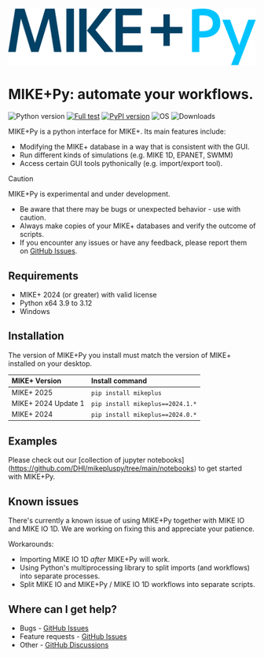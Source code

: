 ![logo](https://raw.githubusercontent.com/DHI/mikepluspy/main/images/logo/mikeplus-py.svg)
# MIKE+Py: automate your workflows.
 ![Python version](https://img.shields.io/pypi/pyversions/mikeplus.svg)
 [![Full test](https://github.com/DHI/mikepluspy/actions/workflows/full_test.yml/badge.svg)](https://github.com/DHI/mikepluspy/actions/workflows/full_test.yml)
[![PyPI version](https://badge.fury.io/py/mikeplus.svg)](https://badge.fury.io/py/mikeplus)
![OS](https://img.shields.io/badge/OS-Windows-blue)
![Downloads](https://img.shields.io/pypi/dm/mikeplus)

MIKE+Py is a python interface for MIKE+. Its main features include:
* Modifying the MIKE+ database in a way that is consistent with the GUI.
* Run different kinds of simulations (e.g. MIKE 1D, EPANET, SWMM)
* Access certain GUI tools pythonically (e.g. import/export tool).

> [!CAUTION]
> MIKE+Py is experimental and under development.
> * Be aware that there may be bugs or unexpected behavior - use with caution.
> * Always make copies of your MIKE+ databases and verify the outcome of scripts.
> * If you encounter any issues or have any feedback, please report them on [GitHub Issues](https://github.com/DHI/mikepluspy/issues).

## Requirements
* MIKE+ 2024 (or greater) with valid license
* Python x64 3.9 to 3.12
* Windows

## Installation

The version of MIKE+Py you install must match the version of MIKE+ installed on your desktop. 

| MIKE+ Version | Install command|
|:--------------|:---------------|
| MIKE+ 2025 | `pip install mikeplus` |
| MIKE+ 2024 Update 1 | `pip install mikeplus==2024.1.*` |
| MIKE+ 2024 | `pip install mikeplus==2024.0.*` |


## Examples
Please check out our [collection of jupyter notebooks] (https://github.com/DHI/mikepluspy/tree/main/notebooks) to get started with MIKE+Py.

## Known issues

There's currently a known issue of using MIKE+Py together with MIKE IO and MIKE IO 1D.  We are working on fixing this and appreciate your patience.

Workarounds:
* Importing MIKE IO 1D *after* MIKE+Py will work.
* Using Python's multiprocessing library to split imports (and workflows) into separate processes.
* Split MIKE IO  and MIKE+Py / MIKE IO 1D workflows into separate scripts.

## Where can I get help?
* Bugs - [GitHub Issues](https://github.com/DHI/mikepluspy/issues)
* Feature requests - [GitHub Issues](https://github.com/DHI/mikepluspy/issues) 
* Other - [GitHub Discussions](http://github.com/DHI/mikepluspy/discussions)